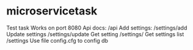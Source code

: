 # microservicetask
Test task
Works on port 8080
Api docs: /api
Add settings: /settings/add
Update settings /settings/update
Get setting /settings/
Get settings list /settings
Use file config.cfg to config db
